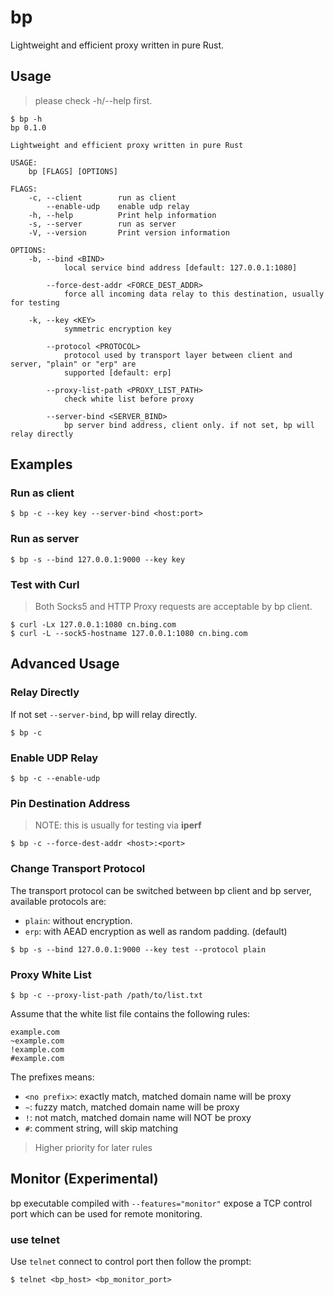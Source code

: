 # bp

Lightweight and efficient proxy written in pure Rust.

## Usage

> please check -h/--help first.

```
$ bp -h
bp 0.1.0

Lightweight and efficient proxy written in pure Rust

USAGE:
    bp [FLAGS] [OPTIONS]

FLAGS:
    -c, --client        run as client
        --enable-udp    enable udp relay
    -h, --help          Print help information
    -s, --server        run as server
    -V, --version       Print version information

OPTIONS:
    -b, --bind <BIND>
            local service bind address [default: 127.0.0.1:1080]

        --force-dest-addr <FORCE_DEST_ADDR>
            force all incoming data relay to this destination, usually for testing

    -k, --key <KEY>
            symmetric encryption key

        --protocol <PROTOCOL>
            protocol used by transport layer between client and server, "plain" or "erp" are
            supported [default: erp]

        --proxy-list-path <PROXY_LIST_PATH>
            check white list before proxy

        --server-bind <SERVER_BIND>
            bp server bind address, client only. if not set, bp will relay directly
```

## Examples

### Run as client

```
$ bp -c --key key --server-bind <host:port>
```

### Run as server

```
$ bp -s --bind 127.0.0.1:9000 --key key
```

### Test with Curl

> Both Socks5 and HTTP Proxy requests are acceptable by bp client.

```
$ curl -Lx 127.0.0.1:1080 cn.bing.com
$ curl -L --sock5-hostname 127.0.0.1:1080 cn.bing.com
```

## Advanced Usage

### Relay Directly

If not set `--server-bind`, bp will relay directly.

```
$ bp -c
```

### Enable UDP Relay

```
$ bp -c --enable-udp
```

### Pin Destination Address

> NOTE: this is usually for testing via **iperf**

```
$ bp -c --force-dest-addr <host>:<port>
```

### Change Transport Protocol

The transport protocol can be switched between bp client and bp server, available protocols are:

* `plain`: without encryption.
* `erp`: with AEAD encryption as well as random padding. (default)

```
$ bp -s --bind 127.0.0.1:9000 --key test --protocol plain
```


### Proxy White List

```
$ bp -c --proxy-list-path /path/to/list.txt
```

Assume that the white list file contains the following rules:

```
example.com
~example.com
!example.com
#example.com
```

The prefixes means:

* `<no prefix>`: exactly match, matched domain name will be proxy
* `~`: fuzzy match, matched domain name will be proxy
* `!`: not match, matched domain name will NOT be proxy
* `#`: comment string, will skip matching

> Higher priority for later rules

## Monitor (Experimental)

bp executable compiled with `--features="monitor"` expose a TCP control port which can be used for remote monitoring.

### use telnet

Use `telnet` connect to control port then follow the prompt:

```
$ telnet <bp_host> <bp_monitor_port>
```
